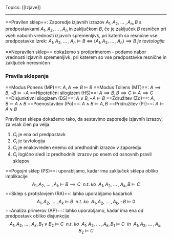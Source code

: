 Topics: [[Izjave]]
- - -
==Pravilen sklep==: Zaporedje izjavnih izrazov $A_1,A_2, \ ... \ ,A_n,B$ s predpostavkami $A_1,A_2, \ ... \ ,A_n$ in zaključkom $B$, če je zaključek $B$ resničen pri vseh naborih vrednosti izjavnih spremenljivk, pri katerih so resnične vse predpostavke
Izrek: $A_1,A_2, \ ... \ ,A_n \models B \ \iff \ (A_1,A_2, \ ... \ ,A_n) \implies B \ je \ tavtologija$

==Nepravilen sklep== dokažemo s protiprimerom - podamo nabor vrednosti izjavnih spremenljivk, pri katerem so vse predpostavke resnične in zaključek neresničen
### Pravila sklepanja
==Modus Ponens (MP)==: $A,A \implies B \ \models \ B$
==Modus Tollens (MT)==: $A \implies B, \neg B \ \models \ \neg A$
==Hipotetični silogizem (HS)==: $A \implies B, B \implies C \ \models \ A \implies C$
==Disjunktivni silogizem (DS)==: $A \lor B, \neg A \ \models \ B$
==Združitev (Zd)==: $A,B \ \models \ A \land B$
==Poenostavitev (Po)==: $A \land B \ \models \ A,B$
==Pridružitev (Pr)==: $A \models A \lor B$

Pravilnost sklepa dokažemo tako, da sestavimo zaporedje izjavnih izrazov, za vsak člen pa velja:
1. $C_i$ je ena od predpostavk
2. $C_i$ je tavtologija
3. $C_i$ je enakovreden enemu od predhodnih izrazov v zaporedju
4. $C_i$ logično sledi iz predhodnih izrazov po enem od osnovnih pravil sklepov

==Pogojni sklep (PS)==: uporabljamo, kadar ima zaključek sklepa obliko implikacije
$$A_1,A_2, \ ... \ ,A_k \ \models \ B \implies C \ \ n.t. \ ko \ \ A_1,A_2, \ ... \ ,A_k,B \ \models \ C$$
==Sklep s protislovjem (RA)==: lahko uporabljamo kadarkoli
$$A_1,A_2, \ ... \ ,A_k \ \models \ B \ \ n.t. \ ko \ \ A_1,A_2, \ ... \ ,A_k,\neg B \ \models \ 0$$
==Analiza primerov (AP)==: lahko uporabljamo, kadar ima ena od predpostavk obliko disjunkcije
$$A_1,A_2, \ ... \ ,A_k,B_1 \lor B_2 \ \models \ C \ \ n.t. \ ko \ \ A_1,A_2, \ ... \ ,A_k,B_1 \ \models \ C \ \ in \ \ A_1,A_2, \ ... \ ,A_k,B_2 \ \models \ C$$
